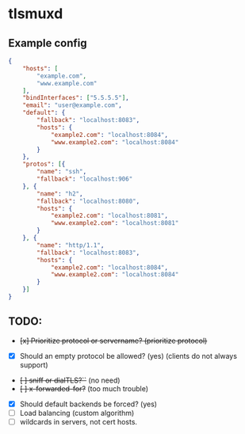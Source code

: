# tlsmuxd

## Example config
```json
{
	"hosts": [
		"example.com",
		"www.example.com"
	],
	"bindInterfaces": ["5.5.5.5"],
	"email": "user@example.com",
	"default": {
		"fallback": "localhost:8083",
		"hosts": {
			"example2.com": "localhost:8084",
			"www.example2.com": "localhost:8084"
		}
	},
	"protos": [{
		"name": "ssh",
		"fallback": "localhost:906"
	}, {
		"name": "h2",
		"fallback": "localhost:8080",
		"hosts": {
			"example2.com": "localhost:8081",
			"www.example2.com": "localhost:8081"
		}
	}, {
		"name": "http/1.1",
		"fallback": "localhost:8083",
		"hosts": {
			"example2.com": "localhost:8084",
			"www.example2.com": "localhost:8084"
		}
	}]
}
```

TODO:
-----
- ~~[x] Prioritize protocol or servername? (prioritize protocol)~~
- [x] Should an empty protocol be allowed? (yes) (clients do not always support)
- ~~[ ] sniff or dialTLS?``~~ (no need)
- ~~[ ] x-forwarded-for?~~ (too much trouble)
- [x] Should default backends be forced? (yes)
- [ ] Load balancing (custom algorithm)
- [ ] wildcards in servers, not cert hosts.
